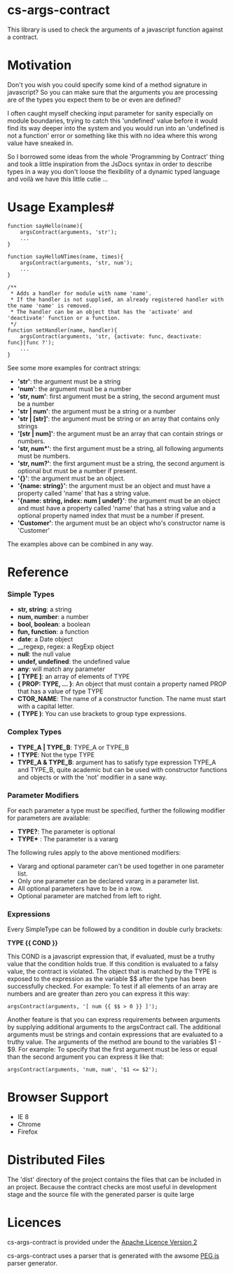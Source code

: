cs-args-contract
================

This library is used to check the arguments of a javascript function against a contract.

# Motivation #

Don't you wish you could specify some kind of a method signature in javascript? So you can make sure that the arguments
you are processing are of the types you expect them to be or even are defined?

I often caught myself checking input parameter for sanity especially on module boundaries, trying to catch this 'undefined'
value before it would find its way deeper into the system and you would run into an 'undefined is not a function' error
or something like this with no idea where this wrong value have sneaked in.

So I borrowed some ideas from the whole 'Programming by Contract' thing and took a little inspiration from the JsDocs
syntax in order to describe types in a way you don't loose the flexibility of a dynamic typed language and voilà we
have this little cutie ...

# Usage Examples#
    function sayHello(name){
        argsContract(arguments, 'str');
        ...
    }

    function sayHelloNTimes(name, times){
        argsContract(arguments, 'str, num');
        ...
    }

    /**
     * Adds a handler for module with name 'name'.
     * If the handler is not supplied, an already registered handler with the name 'name' is removed.
     * The handler can be an object that has the 'activate' and 'deactivate' function or a function.
     */
    function setHandler(name, handler){
        argsContract(arguments, 'str, {activate: func, deactivate: func}|func ?');
        ...
    }

See some more examples for contract strings:

+ __'str'__: the argument must be a string
+ __'num'__: the argument must be a number
+ __'str, num'__: first argument must be a string, the second argument must be a number
+ __'str | num'__: the argument must be a string or a number
+ __'str | \[str\]'__: the argument must be string or an array that contains only strings
+ __'\[str | num\]'__: the argument must be an array that can contain strings or numbers.
+ __'str, num*'__: the first argument must be a string, all following arguments must be numbers.
+ __'str, num?'__: the first argument must be a string, the second argument is optional but must be a number if present.
+ __'{}'__: the argument must be an object.
+ __'{name: string}'__: the argument must be an object and must have a property called 'name' that has a string value.
+ __'{name: string, index: num | undef}'__: the argument must be an object and must have a property called 'name' that
 has a string value and a optional property named index that must be a number if present.
+ __'Customer'__: the argument must be an object who's constructor name is 'Customer'

The examples above can be combined in any way.

# Reference #
### Simple Types ###

+ __str, string__: a string
+ __num, number__: a number
+ __bool, boolean__: a boolean
+ __fun, function__: a function
+ __date__: a Date object
+ __regexp, regex: a RegExp object
+ __null__: the null value
+ __undef, undefined__: the undefined value
+ __any__: will match any parameter
+ __\[ TYPE \]__: an array of elements of TYPE
+ __{ PROP: TYPE, ... }__: An object that must contain a property named PROP that has a value of type TYPE
+ **CTOR_NAME**: The name of a constructor function. The name must start with a capital letter.
+ __( TYPE )__: You can use brackets to group type expressions.

### Complex Types ###

+ **TYPE\_A | TYPE\_B**: TYPE\_A or TYPE\_B
+ **! TYPE**: Not the type TYPE
+ **TYPE\_A & TYPE\_B**: argument has to satisfy type expression TYPE\_A and TYPE\_B,
quite academic but can be used with constructor functions and objects or with the 'not' modifier in a sane way.

### Parameter Modifiers ###
For each parameter a type must be specified, further the following modifier for parameters are available:

+ **TYPE?**: The parameter is optional
+ __TYPE*__ : The parameter is a vararg

The following rules apply to the above mentioned modifiers:

+ Vararg and optional parameter can't be used together in one parameter list.
+ Only one parameter can be declared vararg in a parameter list.
+ All optional parameters have to be in a row.
+ Optional parameter are matched from left to right.

### Expressions ###
Every SimpleType can be followed by a condition in double curly brackets:

**TYPE {{ COND }}**

This COND is a javascript expression that, if evaluated, must be a truthy value that the condition holds true.
If this condition is evaluated to a falsy value, the contract is violated.
The object that is matched by the TYPE is exposed to the expression as the variable $$
after the type has been successfully checked.
For example: To test if all elements of an array are numbers and are greater than zero you can express it this way:

    argsContract(arguments, '[ num {{ $$ > 0 }} ]');

Another feature is that you can express requirements between arguments by supplying additional arguments to the
argsContract call. The additional arguments must be strings and contain expressions that are evaluated to a truthy value.
The arguments of the method are bound to the variables $1 - $9.
For example: To specify that the first argument must be less or equal than the second argument you can express it like that:

    argsContract(arguments, 'num, num', '$1 <= $2');

# Browser Support #
* IE 8
* Chrome
* Firefox

# Distributed Files #
The 'dist' directory of the project contains the files that can be included in an project.
Because the contract checks are most useful in development stage and the source file with the generated parser is quite large

# Licences #
cs-args-contract is provided under the [Apache Licence Version 2](https://github.com/okrammer/cs-args-contract/blob/master/LICENSE.txt)

cs-args-contract uses a parser that is generated with the awsome [PEG.js](http://pegjs.majda.cz/) parser generator.
